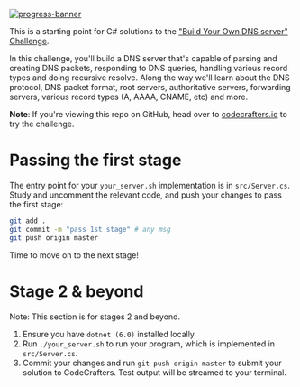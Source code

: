 [![progress-banner](https://backend.codecrafters.io/progress/dns-server/06521e2f-8fe1-4b21-be0d-d5687e4815a9)](https://app.codecrafters.io/users/codecrafters-bot?r=2qF)

This is a starting point for C# solutions to the
["Build Your Own DNS server" Challenge](https://app.codecrafters.io/courses/dns-server/overview).

In this challenge, you'll build a DNS server that's capable of parsing and
creating DNS packets, responding to DNS queries, handling various record types
and doing recursive resolve. Along the way we'll learn about the DNS protocol,
DNS packet format, root servers, authoritative servers, forwarding servers,
various record types (A, AAAA, CNAME, etc) and more.

**Note**: If you're viewing this repo on GitHub, head over to
[codecrafters.io](https://codecrafters.io) to try the challenge.

# Passing the first stage

The entry point for your `your_server.sh` implementation is in `src/Server.cs`.
Study and uncomment the relevant code, and push your changes to pass the first
stage:

```sh
git add .
git commit -m "pass 1st stage" # any msg
git push origin master
```

Time to move on to the next stage!

# Stage 2 & beyond

Note: This section is for stages 2 and beyond.

1. Ensure you have `dotnet (6.0)` installed locally
1. Run `./your_server.sh` to run your program, which is implemented in
   `src/Server.cs`.
1. Commit your changes and run `git push origin master` to submit your solution
   to CodeCrafters. Test output will be streamed to your terminal.
